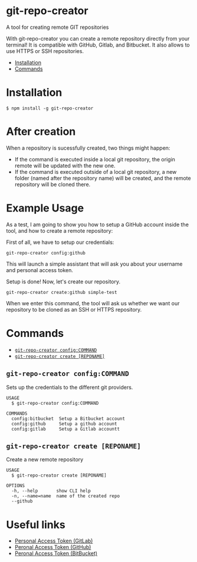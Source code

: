git-repo-creator
================

A tool for creating remote GIT repositories

With git-repo-creator you can create a remote repository directly from your terminal! It is compatible with GitHub, Gitlab, and Bitbucket. It also allows to use HTTPS or SSH repositories.

<!-- toc -->
* [Installation](#installation)
* [Commands](#commands)
<!-- tocstop -->

# Installation
<!-- installation -->
```sh-session
$ npm install -g git-repo-creator
```
<!-- installationstop -->

# After creation
When a repository is sucessfully created, two things might happen:
- If the command is executed inside a local git repository, the origin remote will be updated with the new one.
- If the command is executed outside of a local git repository, a new folder (named after the repository name) will be created, and the remote repository will be cloned there.

# Example Usage
As a test, I am going to show you how to setup a GitHub account inside the tool, and how to create a remote repository:

First of all, we have to setup our credentials:
```
git-repo-creator config:github
```
This will launch a simple assistant that will ask you about your username and personal access token.

Setup is done! Now, let's create our repository.


```
git-repo-creator create:github simple-test
```
When we enter this command, the tool will ask us whether we want our repository to be cloned as an SSH or HTTPS repository.



# Commands
<!-- commands -->
* [`git-repo-creator config:COMMAND`](#git-repo-creator-configcommand)
* [`git-repo-creator create [REPONAME]`](#git-repo-creator-create-reponame)

<!-- configCommand -->
## `git-repo-creator config:COMMAND`

Sets up the credentials to the different git providers.

```
USAGE
  $ git-repo-creator config:COMMAND

COMMANDS
  config:bitbucket  Setup a Bitbucket account
  config:github     Setup a github account
  config:gitlab     Setup a Gitlab accountt
```
<!-- configCommandstop -->

## `git-repo-creator create [REPONAME]`

Create a new remote repository

```
USAGE
  $ git-repo-creator create [REPONAME]

OPTIONS
  -h, --help       show CLI help
  -n, --name=name  name of the created repo
  --github
```

<!-- commandsstop -->

# Useful links
- [Personal Access Token (GitLab)](https://docs.gitlab.com/ee/user/profile/personal_access_tokens.html)
- [Peronal Access Token (GitHub)]()
- [Peronal Access Token (BitBucket)]()